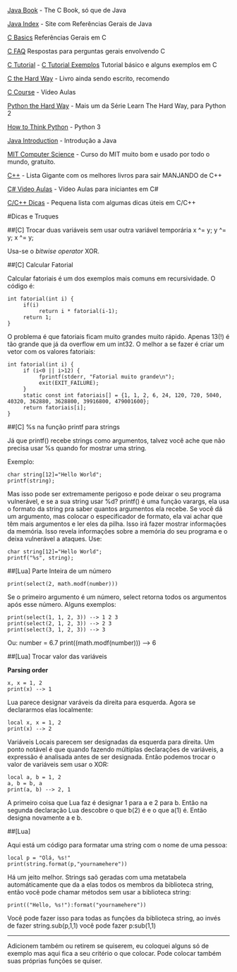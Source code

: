[Java Book](http://java2s.com/Book/Java/CatalogJava.htm) - The C Book, só que de Java

[Java Index](http://www.roseindia.net/java/master-java/index.shtml) - Site com Referências Gerais de Java

[C Basics](http://einstein.drexel.edu/courses/Comp_Phys/General/C_basics/) Referências Gerais em C

[C FAQ](http://c-faq.com/questions.html) Respostas para perguntas gerais envolvendo C

[C Tutorial](http://www.programiz.com/c-programming) - [C Tutorial Exemplos](http://www.programiz.com/c-programming/examples/) Tutorial básico e alguns exemplos em C

[C the Hard Way](http://c.learncodethehardway.org/book/) - Livro ainda sendo escrito, recomendo

[C Course](http://www.computerscienceforeveryone.com/Course_1/Unit_1/Lesson_1/) - Vídeo Aulas

[Python the Hard Way](http://learnpythonthehardway.org/book/) - Mais um da Série Learn The Hard Way, para Python 2

[How to Think Python](http://www.openbookproject.net/thinkcs/python/english3e/) - Python 3

[Java Introduction](http://chortle.ccsu.edu/java5/index.html) - Introdução a Java

[MIT Computer Science](http://ocw.mit.edu/courses/electrical-engineering-and-computer-science/6-00sc-introduction-to-computer-science-and-programming-spring-2011/) - Curso do MIT muito bom e usado por todo o mundo, gratuito.

[C++](http://stackoverflow.com/questions/388242/the-definitive-c-book-guide-and-list) - Lista Gigante com os melhores livros para sair MANJANDO de C++

[C# Video Aulas](http://channel9.msdn.com/Series/C-Sharp-Fundamentals-Development-for-Absolute-Beginners) - Vídeo Aulas para iniciantes em C#

[C/C++ Dicas](http://www.cprogramming.com/tips/) - Pequena lista com algumas dicas úteis em C/C++



#Dicas e Truques

##[C] Trocar duas variáveis sem usar outra variável temporária
	x ^= y;
	y ^= y;
	x ^= y;

Usa-se o *bitwise operator* XOR.


##[C] Calcular Fatorial

Calcular fatoriais é um dos exemplos mais comuns em recursividade. O código é: 

	int fatorial(int i) {
	     if(i)
	          return i * fatorial(i-1);
	     return 1;
	}

O problema é que fatoriais ficam muito grandes muito rápido. Apenas 13(!) é tão grande que já da overflow em um int32. O melhor a se fazer é criar um vetor com os valores fatoriais:

	int fatorial(int i) {
	     if (i<0 || i>12) {
	          fprintf(stderr, "Fatorial muito grande\n");
	          exit(EXIT_FAILURE); 
	     }
	     static const int fatoriais[] = {1, 1, 2, 6, 24, 120, 720, 5040, 40320, 362880, 3628800, 39916800, 479001600};
	     return fatoriais[i];
	}


##[C] %s na função printf para strings

Já que printf() recebe strings como argumentos, talvez você ache que não precisa usar %s quando for mostrar uma string.

Exemplo:

	char string[12]="Hello World";
	printf(string);


Mas isso pode ser extremamente perigoso e pode deixar o seu programa vulnerável, e se a sua string usar %d? printf() é uma função varargs, ela usa o formato da string pra saber quantos argumentos ela recebe. Se você dá um argumento, mas colocar o especificador de formato, ela vai achar que têm mais argumentos e ler eles da pilha. Isso irá fazer mostrar informações da memória. Isso revela informações sobre a memória do seu programa e o deixa vulnerável a ataques. Use: 

	char string[12]="Hello World";
	printf("%s", string);

##[Lua] Parte Inteira de um número

	print(select(2, math.modf(number)))

Se o primeiro argumento é um número, select retorna todos os argumentos após esse número. Alguns exemplos:

	print(select(1, 1, 2, 3)) --> 1 2 3
	print(select(2, 1, 2, 3)) --> 2 3
	print(select(3, 1, 2, 3)) --> 3

Ou:
	number = 6.7
	print((math.modf(number))) --> 6


##[Lua] Trocar valor das variáveis

**Parsing order**

	x, x = 1, 2
	print(x) --> 1

Lua parece designar varáveis da direita para esquerda. Agora se declararmos elas localmente: 

	local x, x = 1, 2
	print(x) --> 2

Variáveis Locais parecem ser designadas da esquerda para direita. Um ponto notável é que quando fazendo múltiplas declarações de variáveis, a expressão é analisada antes de ser designada. Então podemos trocar o valor de variáveis sem usar o XOR: 

	local a, b = 1, 2
	a, b = b, a
	print(a, b) --> 2, 1

A primeiro coisa que Lua faz é designar 1 para a e 2 para b. Então na segunda declaração Lua descobre o que b(2) é e o que a(1) é. Então designa novamente a e b.

##[Lua]

Aqui está um código para formatar uma string com o nome de uma pessoa:

	local p = "Olá, %s!"
	print(string.format(p,"yournamehere"))

Há um jeito melhor. Strings saõ geradas com uma metatabela automáticamente que da a elas todos os membros da biblioteca string, então você pode chamar métodos sem usar a biblioteca string:

	print(("Hello, %s!"):format("yournamehere"))

Você pode fazer isso para todas as funções da biblioteca string, ao invés de fazer string.sub(p,1,1) você pode fazer  p:sub(1,1)



---------------------------------------------------------------

Adicionem também ou retirem se quiserem, eu coloquei alguns só de exemplo mas aqui fica a seu critério o que colocar. Pode colocar também suas próprias funções se quiser.

